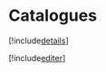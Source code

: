 # Catalogues

[!include[details](catalogues.details.autogen.md)]

[!include[editer](catalogues.editer.autogen.md)]





